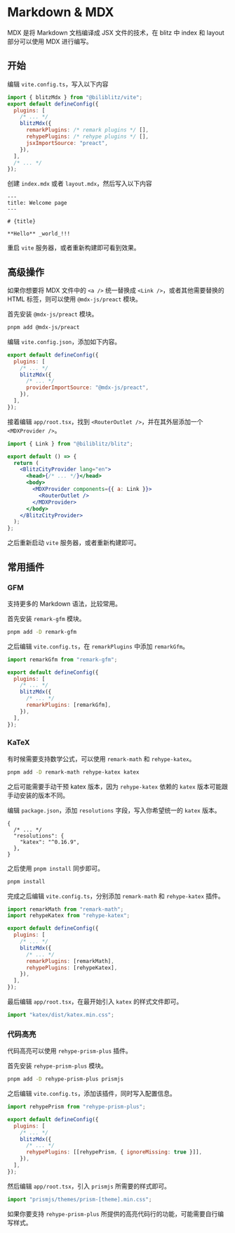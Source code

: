 # Markdown & MDX

MDX 是将 Markdown 文档编译成 JSX 文件的技术，在 blitz 中 index 和 layout 部分可以使用 MDX 进行编写。

## 开始

编辑 `vite.config.ts`，写入以下内容

```js
import { blitzMdx } from "@biliblitz/vite";
export default defineConfig({
  plugins: [
    /* ... */
    blitzMdx({
      remarkPlugins: /* remark plugins */ [],
      rehypePlugins: /* rehype plugins */ [],
      jsxImportSource: "preact",
    }),
  ],
  /* ... */
});
```

创建 `index.mdx` 或者 `layout.mdx`，然后写入以下内容

```mdx
---
title: Welcome page
---

# {title}

**Hello** _world_!!!
```

重启 `vite` 服务器，或者重新构建即可看到效果。

## 高级操作

如果你想要将 MDX 文件中的 `<a />` 统一替换成 `<Link />`，或者其他需要替换的 HTML 标签，则可以使用 `@mdx-js/preact` 模块。

首先安装 `@mdx-js/preact` 模块。

```bash
pnpm add @mdx-js/preact
```

编辑 `vite.config.json`，添加如下内容。

```js
export default defineConfig({
  plugins: [
    /* ... */
    blitzMdx({
      /* ... */
      providerImportSource: "@mdx-js/preact",
    }),
  ],
});
```

接着编辑 `app/root.tsx`，找到 `<RouterOutlet />`，并在其外层添加一个 `<MDXProvider />`。

```jsx
import { Link } from "@biliblitz/blitz";

export default () => {
  return (
    <BlitzCityProvider lang="en">
      <head>{/* ... */}</head>
      <body>
        <MDXProvider components={{ a: Link }}>
          <RouterOutlet />
        </MDXProvider>
      </body>
    </BlitzCityProvider>
  );
};
```

之后重新启动 `vite` 服务器，或者重新构建即可。

## 常用插件

### GFM

支持更多的 Markdown 语法，比较常用。

首先安装 `remark-gfm` 模块。

```bash
pnpm add -D remark-gfm
```

之后编辑 `vite.config.ts`，在 `remarkPlugins` 中添加 `remarkGfm`。

```js
import remarkGfm from "remark-gfm";

export default defineConfig({
  plugins: [
    /* ... */
    blitzMdx({
      /* ... */
      remarkPlugins: [remarkGfm],
    }),
  ],
});
```

### KaTeX

有时候需要支持数学公式，可以使用 `remark-math` 和 `rehype-katex`。

```bash
pnpm add -D remark-math rehype-katex katex
```

之后可能需要手动干预 katex 版本，因为 `rehype-katex` 依赖的 `katex` 版本可能跟手动安装的版本不同。

编辑 `package.json`，添加 `resolutions` 字段，写入你希望统一的 `katex` 版本。

```jsonc
{
  /* ... */
  "resolutions": {
    "katex": "^0.16.9",
  },
}
```

之后使用 `pnpm install` 同步即可。

```bash
pnpm install
```

完成之后编辑 `vite.config.ts`，分别添加 `remark-math` 和 `rehype-katex` 插件。

```jsx
import remarkMath from "remark-math";
import rehypeKatex from "rehype-katex";

export default defineConfig({
  plugins: [
    /* ... */
    blitzMdx({
      /* ... */
      remarkPlugins: [remarkMath],
      rehypePlugins: [rehypeKatex],
    }),
  ],
});
```

最后编辑 `app/root.tsx`，在最开始引入 `katex` 的样式文件即可。

```jsx
import "katex/dist/katex.min.css";
```

### 代码高亮

代码高亮可以使用 `rehype-prism-plus` 插件。

首先安装 `rehype-prism-plus` 模块。

```bash
pnpm add -D rehype-prism-plus prismjs
```

之后编辑 `vite.config.ts`，添加该插件，同时写入配置信息。

```jsx
import rehypePrism from "rehype-prism-plus";

export default defineConfig({
  plugins: [
    /* ... */
    blitzMdx({
      /* ... */
      rehypePlugins: [[rehypePrism, { ignoreMissing: true }]],
    }),
  ],
});
```

然后编辑 `app/root.tsx`，引入 `prismjs` 所需要的样式即可。

```jsx
import "prismjs/themes/prism-[theme].min.css";
```

如果你要支持 `rehype-prism-plus` 所提供的高亮代码行的功能，可能需要自行编写样式。
